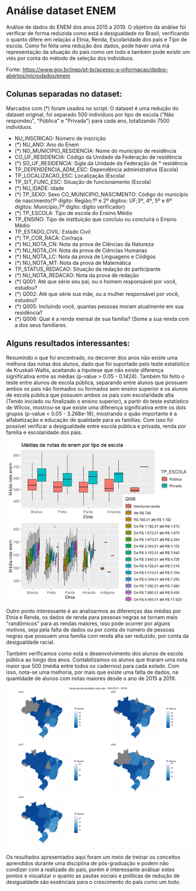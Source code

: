 # Análise dataset ENEM

Análise de dados do ENEM dos anos 2015 a 2019. O objetivo da análise foi verificar de forma reduzida como está a desigualdade no Brasil, verificando o quanto difere em relação a Etnia, Renda, Escolaridade dos pais e Tipo de escola. Como foi feita uma redução dos dados, pode haver uma má representação da situação do país como um todo e também pode existir um viés por conta do método de seleção dos indivíduos.

Fonte: https://www.gov.br/inep/pt-br/acesso-a-informacao/dados-abertos/microdados/enem
 
## Colunas separadas no dataset:

Marcados com (*) foram usados no script. O dataset é uma redução do dataset original, foi separado 500 indivíduos por tipo de escola ("Não respondeu", "Pública" e "Privada") para cada ano, totalizando 7500 indivíduos. 

* NU_INSCRICAO: Número de inscrição
* (*) NU_ANO: Ano do Enem
* (*) NO_MUNICIPIO_RESIDENCIA: Nome do município de residência
* CO_UF_RESIDENCIA: Código da Unidade da Federação de residência
* (*) SG_UF_RESIDENCIA: Sigla da Unidade da Federação de * residência
* TP_DEPENDENCIA_ADM_ESC: Dependência administrativa (Escola)
* TP_LOCALIZACAO_ESC: Localização (Escola)
* TP_SIT_FUNC_ESC: Situação de funcionamento (Escola)
* (*) NU_IDADE: Idade
* (*) TP_SEXO: Sexo
CO_MUNICIPIO_NASCIMENTO: Código do município de nascimento(1º dígito: Região;1º e 2º dígitos: UF;3º, 4º, 5º e 6º dígitos: Município;7º dígito: dígito verificador)
* (*) TP_ESCOLA: Tipo de escola do Ensino Médio
* TP_ENSINO: Tipo de instituição que concluiu ou concluirá o Ensino Médio
* TP_ESTADO_CIVIL: Estado Civil
* (*) TP_COR_RACA: Cor/raça
* (*) NU_NOTA_CN: Nota da prova de Ciências da Natureza
* (*) NU_NOTA_CH: Nota da prova de Ciências Humanas
* (*) NU_NOTA_LC: Nota da prova de Linguagens e Códigos
* (*) NU_NOTA_MT: Nota da prova de Matemática
* TP_STATUS_REDACAO: Situação da redação do participante
* (*) NU_NOTA_REDACAO: Nota da prova de redação
* (*) Q001: Até que série seu pai, ou o homem responsável por você, estudou?
* (*) Q002: Até que série sua mãe, ou a mulher responsável por você, estudou?
* (*) Q005: Incluindo você, quantas pessoas moram atualmente em sua residência?
* (*) Q006: Qual é a renda mensal de sua família? (Some a sua renda com a dos seus familiares.


## Alguns resultados interessantes: 

Resumindo o que foi encontrado, no decorrer dos anos não existe uma melhora das notas dos alunos, dado que foi suportado pelo teste estatístico de Kruskall-Wallis, aceitando a hipotese que não existe diferença significativa entre as médias (p-value > 0.05 - 0.1424). Também foi feito o teste entre alunos de escola pública, separando entre alunos que possuem ambos os pais não formados ou formados sem ensino superior e os alunos de escola pública que possuem ambos os pais com escolaridade alta (Tendo iniciado ou finalizado o ensino superior), a partir do teste estatístico de Wilcox, mostrou-se que existe uma diferença significativa entre os dois grupos (p-value < 0.05 - 3.268e-16), mostrando o quão importante é a alfabetização e educação de qualidade para as famílias. Com isso foi possível verificar a desigualdade entre escola pública e privada, renda por família e escolaridade dos pais.

![image info](results/graficos_boxplot_complex.png)

Outro ponto interessante é ao analisarmos as diferenças das médias por Etnia e Renda, os dados de renda para pessoas negras se tornam mais "randômicos" para as rendas maiores, isso pode ocorrer por alguns motivos, seja pela falta de dados ou por conta do número de pessoas negras que possuem uma família com renda alta ser reduzido, por conta da desigualdade racial.

Também verificamos como está o desenvolvimento dos alunos de escola pública ao longo dos anos. Contabilizamos os alunos que tiraram uma nota maior que 500 (média entre todos os cadernos) para cada estado. Com isso, nota-se uma melhoria, por mais que existe uma falta de dados, na quantidade de alunos com notas maiores desde o ano de 2015 a 2019.

![image info](results/mapa_geral.png)

Os resultados apresentados aqui foram um meio de treinar os conceitos aprendidos durante uma disciplina de pós-graduação e podem não condizer com a realizade do país, porém é interessante análisar estes pontos e visualizar o quanto as pautas sociais e políticas de redução de desigualdade são essênciais para o crescimento do país como um todo.